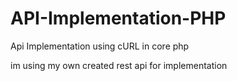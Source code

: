 # API-Implementation-PHP
Api Implementation using cURL in core php



im using my own created rest api for implementation

#


